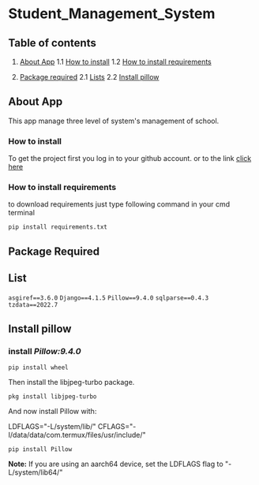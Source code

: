 # Student_Management_System 

## **Table of contents**
  
  1. [About App](#about-app)
    1.1 [How to install](#how-to-install)
    1.2 [How to install requirements](#how-to-install-requirements)
  
  2. [Package required](#package-required)
    2.1 [Lists](#list)
    2.2 [Install pillow](#install-pillow)


## About App
This app manage three level of system's management of school.
### How to install

To get the project first you log in to your github account.
or to the link [click here](https://www.google.com)

### How to install requirements

to download requirements just type following command in your cmd terminal

```
pip install requirements.txt
```

## Package Required

## List

  `asgiref==3.6.0` 
  `Django==4.1.5` 
  `Pillow==9.4.0` 
  `sqlparse==0.4.3` 
  `tzdata==2022.7` 

## Install pillow

### install *Pillow:9.4.0*
  

```
pip install wheel
```

Then install the libjpeg-turbo package.

```
pkg install libjpeg-turbo
```

And now install Pillow with:

LDFLAGS="-L/system/lib/" CFLAGS="-I/data/data/com.termux/files/usr/include/"

```
pip install Pillow
```
  
**Note:** If you are using an aarch64 device, set the LDFLAGS flag to "-L/system/lib64/"
  